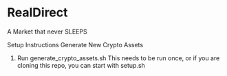 # RealDirect
A Market that never SLEEPS

Setup Instructions
Generate New Crypto Assets
1. Run generate_crypto_assets.sh
This needs to be run once, or if you are cloning this repo, you can start with setup.sh
